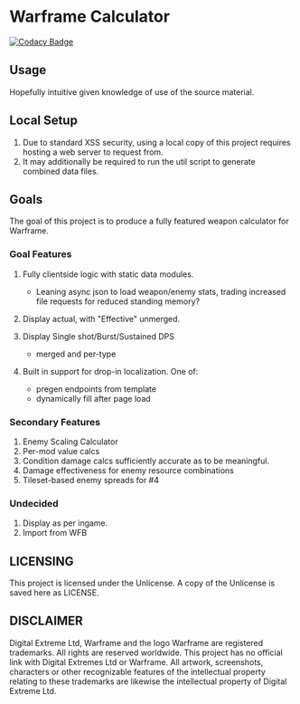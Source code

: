 # Warframe Calculator

[![Codacy Badge](https://api.codacy.com/project/badge/Grade/3810dc416c99410b90302f29d3d35b6f)](https://www.codacy.com/app/ehwuts/warframe-calc?utm_source=github.com&utm_medium=referral&utm_content=ehwuts/warframe-calc&utm_campaign=Badge_Grade)

## Usage

Hopefully intuitive given knowledge of use of the source material.

## Local Setup

1.  Due to standard XSS security, using a local copy of this project requires hosting a web server to request from.
2.  It may additionally be required to run the util script to generate combined data files.

## Goals

The goal of this project is to produce a fully featured weapon calculator for Warframe.

### Goal Features

1.  Fully clientside logic with static data modules. 
    -   Leaning async json to load weapon/enemy stats, trading increased file requests for reduced standing memory?

2.  Display actual, with "Effective" unmerged.

3.  Display Single shot/Burst/Sustained DPS
    -   merged and per-type

4.  Built in support for drop-in localization. One of:
    -   pregen endpoints from template
    -   dynamically fill after page load

### Secondary Features

1.  Enemy Scaling Calculator
2.  Per-mod value calcs
3.  Condition damage calcs sufficiently accurate as to be meaningful.
4.  Damage effectiveness for enemy resource combinations
5.  Tileset-based enemy spreads for #4

### Undecided

1.  Display as per ingame.
2.  Import from WFB

## LICENSING

This project is licensed under the Unlicense. A copy of the Unlicense is saved here as LICENSE.

## DISCLAIMER

Digital Extreme Ltd, Warframe and the logo Warframe are registered trademarks. All rights are reserved worldwide. This project has no official link with Digital Extremes Ltd or Warframe. All artwork, screenshots, characters or other recognizable features of the intellectual property relating to these trademarks are likewise the intellectual property of Digital Extreme Ltd.
